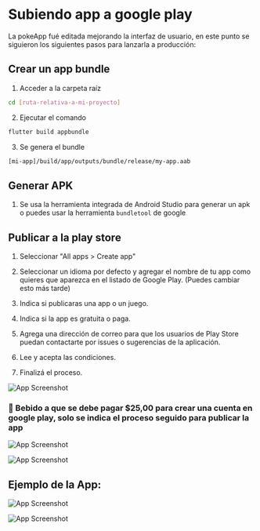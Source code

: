 # Subiendo app a google play
La pokeApp fué editada mejorando la interfaz de usuario, en este punto se siguieron los siguientes pasos para lanzarla a producción:

## Crear un app bundle

1. Acceder a la carpeta raíz

```bash
cd [ruta-relativa-a-mi-proyecto]
```
2. Ejecutar el comando
```bash
flutter build appbundle
```
3. Se genera el bundle
```bash
[mi-app]/build/app/outputs/bundle/release/my-app.aab
```
## Generar APK

1. Se usa la herramienta integrada de Android Studio para generar un apk o  puedes usar la herramienta `bundletool` de google

## Publicar a la play store


1. Seleccionar "All apps > Create app"

2. Seleccionar un idioma por defecto y agregar el nombre de tu app como quieres que aparezca en el listado de Google Play. (Puedes cambiar esto más tarde)

3. Indica si publicaras una app o un juego.

4. Indica si la app es gratuita o paga.

5. Agrega una dirección de correo para que los usuarios de Play Store puedan contactarte por issues o sugerencias de la aplicación.

6. Lee y acepta las condiciones.

7. Finalizá el proceso.


![App Screenshot](https://bettilina.gitbook.io/~gitbook/image?url=https%3A%2F%2F3428358580-files.gitbook.io%2F%7E%2Ffiles%2Fv0%2Fb%2Fgitbook-x-prod.appspot.com%2Fo%2Fspaces%252FjstoCN54AOxZEgZrW61H%252Fuploads%252FxoaR7QoLsTkUzFWwolgb%252Fimage.png%3Falt%3Dmedia%26token%3Dfd4ee4a5-e914-4659-8167-9e397564ef66&width=768&dpr=4&quality=100&sign=b54b605d&sv=2)

### 📌 Bebido a que se debe pagar $25,00 para crear una cuenta en google play, solo se indica el proceso seguido para publicar la app

![App Screenshot](https://github.com/Davidvela-306/flutter_apis/blob/main/assets/procesToCreateAccount.png?raw=true)

![App Screenshot](https://github.com/Davidvela-306/flutter_apis/blob/main/assets/payment.png?raw=true)


## Ejemplo de la App:

![App Screenshot](https://github.com/Davidvela-306/flutter_apis/blob/main/assets/pokeApi.png?raw=true)

![App Screenshot](https://github.com/Davidvela-306/flutter_apis/blob/main/assets/phoneNumber.png?raw=true)
